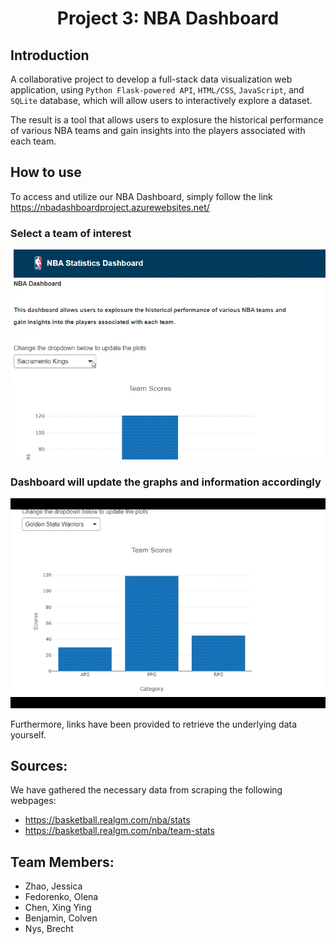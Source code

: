 <h1 align="center">Project 3: NBA Dashboard  </h1>
<p align="center">

## Introduction
A collaborative project to develop a full-stack data visualization web application, using `Python Flask-powered API`, `HTML/CSS`, `JavaScript`, and `SQLite` database, which will allow users to interactively explore a dataset.

The result is a tool that allows users to explosure the historical performance of various NBA teams and gain insights into the players associated with each team. 

## How to use
To access and utilize our NBA Dashboard, simply follow the link 
 https://nbadashboardproject.azurewebsites.net/

 ### Select a team of interest
 
 ![](https://github.com/NysB/Project_3/blob/main/GIF%20for%20demo/webproj%20part%201-1.gif)

 ### Dashboard will update the graphs and information accordingly
 
 ![](https://github.com/NysB/Project_3/blob/main/GIF%20for%20demo/webproj%20part%202-1.gif)
 

Furthermore, links have been provided to retrieve the underlying data yourself. 

## Sources:
We have gathered the necessary data from scraping the following webpages: 
- https://basketball.realgm.com/nba/stats
- https://basketball.realgm.com/nba/team-stats

## Team Members:
- Zhao, Jessica
- Fedorenko, Olena
- Chen, Xing Ying
- Benjamin, Colven
- Nys, Brecht
